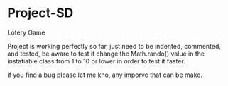 # Project-SD
Lotery Game


Project is working perfectly so far, just need to be indented, commented, and tested, be aware to
test it change the Math.rando() value in the instatiable class from 1 to 10 or lower 
in order to test it faster.

if you find a bug please let me kno, any imporve that can be make.

